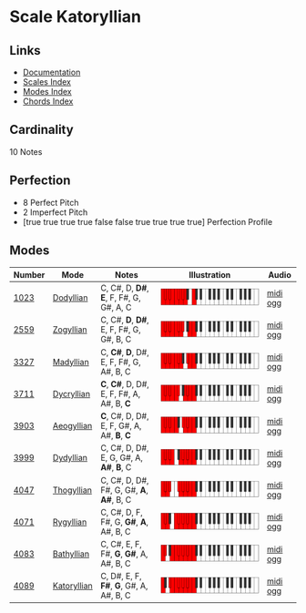 # Scale Katoryllian

## Links

- [Documentation](index.md)
- [Scales Index](Scales.md)
- [Modes Index](Modes.md)
- [Chords Index](Chords.md)

## Cardinality

10 Notes

## Perfection

- 8 Perfect Pitch
- 2 Imperfect Pitch
- [true true true true false false true true true true] Perfection Profile

## Modes

| Number | Mode | Notes | Illustration | Audio |
|--------|------|-------|--------------|-------|
| [1023](https://ianring.com/musictheory/scales/1023) | [Dodyllian](ModeDodyllian.md) | C, C#, D, **D#**, **E**, F, F#, G, G#, A, C | ![CNaturalDodyllian](ModeCNaturalDodyllian.png) | [midi](ModeCNaturalDodyllian.mid) [ogg](ModeCNaturalDodyllian.ogg) | 
| [2559](https://ianring.com/musictheory/scales/2559) | [Zogyllian](ModeZogyllian.md) | C, C#, **D**, **D#**, E, F, F#, G, G#, B, C | ![CNaturalZogyllian](ModeCNaturalZogyllian.png) | [midi](ModeCNaturalZogyllian.mid) [ogg](ModeCNaturalZogyllian.ogg) | 
| [3327](https://ianring.com/musictheory/scales/3327) | [Madyllian](ModeMadyllian.md) | C, **C#**, **D**, D#, E, F, F#, G, A#, B, C | ![CNaturalMadyllian](ModeCNaturalMadyllian.png) | [midi](ModeCNaturalMadyllian.mid) [ogg](ModeCNaturalMadyllian.ogg) | 
| [3711](https://ianring.com/musictheory/scales/3711) | [Dycryllian](ModeDycryllian.md) | **C**, **C#**, D, D#, E, F, F#, A, A#, B, **C** | ![CNaturalDycryllian](ModeCNaturalDycryllian.png) | [midi](ModeCNaturalDycryllian.mid) [ogg](ModeCNaturalDycryllian.ogg) | 
| [3903](https://ianring.com/musictheory/scales/3903) | [Aeogyllian](ModeAeogyllian.md) | **C**, C#, D, D#, E, F, G#, A, A#, **B**, **C** | ![CNaturalAeogyllian](ModeCNaturalAeogyllian.png) | [midi](ModeCNaturalAeogyllian.mid) [ogg](ModeCNaturalAeogyllian.ogg) | 
| [3999](https://ianring.com/musictheory/scales/3999) | [Dydyllian](ModeDydyllian.md) | C, C#, D, D#, E, G, G#, A, **A#**, **B**, C | ![CNaturalDydyllian](ModeCNaturalDydyllian.png) | [midi](ModeCNaturalDydyllian.mid) [ogg](ModeCNaturalDydyllian.ogg) | 
| [4047](https://ianring.com/musictheory/scales/4047) | [Thogyllian](ModeThogyllian.md) | C, C#, D, D#, F#, G, G#, **A**, **A#**, B, C | ![CNaturalThogyllian](ModeCNaturalThogyllian.png) | [midi](ModeCNaturalThogyllian.mid) [ogg](ModeCNaturalThogyllian.ogg) | 
| [4071](https://ianring.com/musictheory/scales/4071) | [Rygyllian](ModeRygyllian.md) | C, C#, D, F, F#, G, **G#**, **A**, A#, B, C | ![CNaturalRygyllian](ModeCNaturalRygyllian.png) | [midi](ModeCNaturalRygyllian.mid) [ogg](ModeCNaturalRygyllian.ogg) | 
| [4083](https://ianring.com/musictheory/scales/4083) | [Bathyllian](ModeBathyllian.md) | C, C#, E, F, F#, **G**, **G#**, A, A#, B, C | ![CNaturalBathyllian](ModeCNaturalBathyllian.png) | [midi](ModeCNaturalBathyllian.mid) [ogg](ModeCNaturalBathyllian.ogg) | 
| [4089](https://ianring.com/musictheory/scales/4089) | [Katoryllian](ModeKatoryllian.md) | C, D#, E, F, **F#**, **G**, G#, A, A#, B, C | ![CNaturalKatoryllian](ModeCNaturalKatoryllian.png) | [midi](ModeCNaturalKatoryllian.mid) [ogg](ModeCNaturalKatoryllian.ogg) | 
